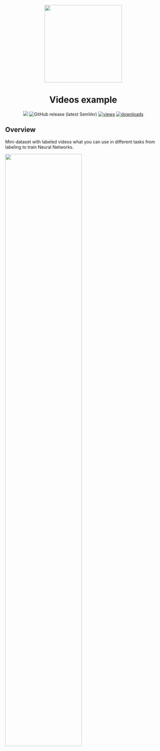 <div align="center" markdown> 

<img src="https://i.imgur.com/UdBujFN.png" width="250" /> <br>


# Videos example 



[![](https://img.shields.io/badge/slack-chat-green.svg?logo=slack)](https://supervise.ly/slack) 
![GitHub release (latest SemVer)](https://img.shields.io/github/v/release/supervisely-ecosystem/videos-example)
[![views](https://app.supervise.ly/public/api/v3/ecosystem.counters?repo=supervisely-ecosystem/videos-example&counter=views&label=views)](https://supervise.ly)
[![downloads](https://app.supervise.ly/public/api/v3/ecosystem.counters?repo=supervisely-ecosystem/videos-example&counter=downloads&label=downloads)](https://supervise.ly)



</div>


## Overview 

Mini-dataset with labeled videos what you can use in different tasks from labeling to train Neural Networks.

<img src="https://imgur.com/BKhriKi.png" width="70%"/>

